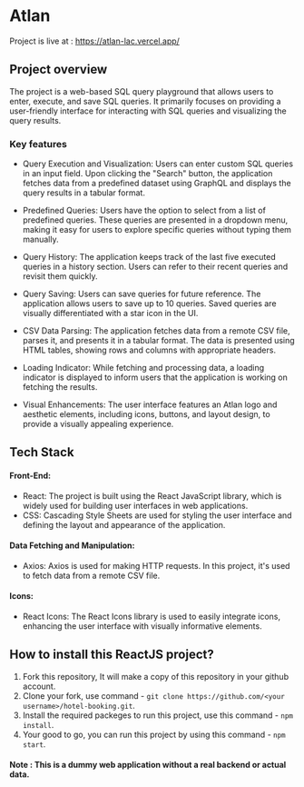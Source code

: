 # Atlan

Project is live at : https://atlan-lac.vercel.app/

## Project overview

The project is a web-based SQL query playground that allows users to enter, execute, and save SQL queries. It primarily focuses on providing a user-friendly interface for interacting with SQL queries and visualizing the query results.

### Key features
* Query Execution and Visualization: Users can enter custom SQL queries in an input field. Upon clicking the "Search" button, the application fetches data from a predefined dataset using GraphQL and displays the query results in a tabular format.

* Predefined Queries: Users have the option to select from a list of predefined queries. These queries are presented in a dropdown menu, making it easy for users to explore specific queries without typing them manually.

* Query History: The application keeps track of the last five executed queries in a history section. Users can refer to their recent queries and revisit them quickly.

* Query Saving: Users can save queries for future reference. The application allows users to save up to 10 queries. Saved queries are visually differentiated with a star icon in the UI.

* CSV Data Parsing: The application fetches data from a remote CSV file, parses it, and presents it in a tabular format. The data is presented using HTML tables, showing rows and columns with appropriate headers.

* Loading Indicator: While fetching and processing data, a loading indicator is displayed to inform users that the application is working on fetching the results.

* Visual Enhancements: The user interface features an Atlan logo and aesthetic elements, including icons, buttons, and layout design, to provide a visually appealing experience.


## Tech Stack

#### Front-End:

* React: The project is built using the React JavaScript library, which is widely used for building user interfaces in web applications.
* CSS: Cascading Style Sheets are used for styling the user interface and defining the layout and appearance of the application.
  
#### Data Fetching and Manipulation:

* Axios: Axios is used for making HTTP requests. In this project, it's used to fetch data from a remote CSV file.

#### Icons:

* React Icons: The React Icons library is used to easily integrate icons, enhancing the user interface with visually informative elements.


## How to install this ReactJS project?

1. Fork this repository, It will make a copy of this repository in your github account.
2. Clone your fork, use command - `git clone https://github.com/<your username>/hotel-booking.git`.
3. Install the required packeges to run this project, use this command - `npm install`.
4. Your good to go, you can run this project by using this command - `npm start`.


#### Note : This is a dummy web application without a real backend or actual data.

